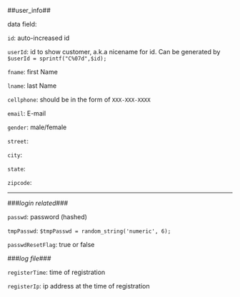 ##user_info##

data field:

`id`: auto-increased id

`userId`: id to show customer, a.k.a nicename for id. Can be generated by `$userId = sprintf("C%07d",$id);`

`fname`: first Name

`lname`: last Name

`cellphone`: should be in the form of `XXX-XXX-XXXX`

`email`: E-mail

`gender`: male/female

`street`:

`city`:

`state`:

`zipcode`:

---

###_login related_###

`passwd`: password (hashed)

`tmpPasswd`: `$tmpPasswd = random_string('numeric', 6);`

`passwdResetFlag`: true or false

###_log file_###

`registerTime`: time of registration

`registerIp`: ip address at the time of registration

